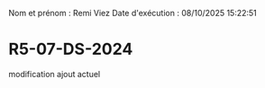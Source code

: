 Nom et prénom : Remi Viez
Date d'exécution : 08/10/2025 15:22:51

# R5-07-DS-2024
modification ajout actuel